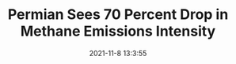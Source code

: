 ---
"title": "Permian Sees 70 Percent Drop in Methane Emissions Intensity"
"date": "2021-11-8 13:3:55"
"feed_name": "RIGZONE"
"feed_website": "http://www.rigzone.com/"
"feed_rss": "http://www.rigzone.com/news/rss/rigzone_latest.aspx"
"link": "https://www.rigzone.com/news/permian_sees_70_percent_drop_in_methane_emissions_intensity-08-nov-2021-166938-article/?rss=true"
"source": "None"
"file": "_posts/2021-1-1-0e8553f8261cd20ef031020258d076f659f1915f.md"
"accident": "0"
"drilling": "0"
"dead": "0"
"injured": "0"
"arrested": "0"
"place": "unknown place"
"where": "unknown site"
"causes": "unknown"
"place_uri": "unknown place"
---